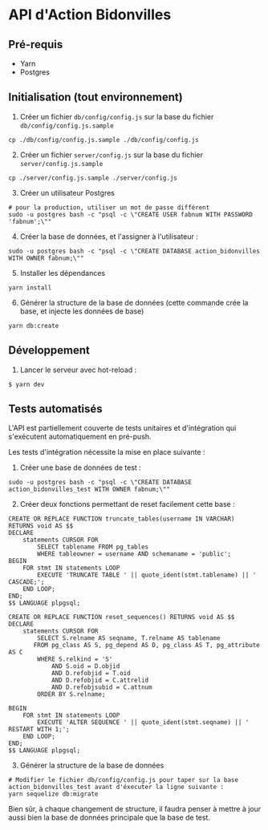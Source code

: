 # API d'Action Bidonvilles

## Pré-requis
- Yarn
- Postgres

## Initialisation (tout environnement)
1. Créer un fichier `db/config/config.js` sur la base du fichier `db/config/config.js.sample`
```
cp ./db/config/config.js.sample ./db/config/config.js
```

2. Créer un fichier `server/config.js` sur la base du fichier `server/config.js.sample`
```
cp ./server/config.js.sample ./server/config.js
```

3. Créer un utilisateur Postgres
```
# pour la production, utiliser un mot de passe différent
sudo -u postgres bash -c "psql -c \"CREATE USER fabnum WITH PASSWORD 'fabnum';\""
```

4. Créer la base de données, et l'assigner à l'utilisateur :
```
sudo -u postgres bash -c "psql -c \"CREATE DATABASE action_bidonvilles WITH OWNER fabnum;\""
```

5. Installer les dépendances
```
yarn install
```

6. Générer la structure de la base de données (cette commande crée la base, et injecte les données de base)
```
yarn db:create
```

## Développement
1. Lancer le serveur avec hot-reload :
```
$ yarn dev
```

## Tests automatisés
L'API est partiellement couverte de tests unitaires et d'intégration qui s'exécutent automatiquement en pré-push.

Les tests d'intégration nécessite la mise en place suivante :

1. Créer une base de données de test :
```
sudo -u postgres bash -c "psql -c \"CREATE DATABASE action_bidonvilles_test WITH OWNER fabnum;\""
```

2. Créer deux fonctions permettant de reset facilement cette base :
```
CREATE OR REPLACE FUNCTION truncate_tables(username IN VARCHAR) RETURNS void AS $$
DECLARE
    statements CURSOR FOR
        SELECT tablename FROM pg_tables
        WHERE tableowner = username AND schemaname = 'public';
BEGIN
    FOR stmt IN statements LOOP
        EXECUTE 'TRUNCATE TABLE ' || quote_ident(stmt.tablename) || ' CASCADE;';
    END LOOP;
END;
$$ LANGUAGE plpgsql;

CREATE OR REPLACE FUNCTION reset_sequences() RETURNS void AS $$
DECLARE
    statements CURSOR FOR	
    	SELECT S.relname AS seqname, T.relname AS tablename
       FROM pg_class AS S, pg_depend AS D, pg_class AS T, pg_attribute AS C
		WHERE S.relkind = 'S'
		    AND S.oid = D.objid
		    AND D.refobjid = T.oid
		    AND D.refobjid = C.attrelid
		    AND D.refobjsubid = C.attnum
		ORDER BY S.relname;

BEGIN
    FOR stmt IN statements LOOP
        EXECUTE 'ALTER SEQUENCE ' || quote_ident(stmt.seqname) || ' RESTART WITH 1;';
    END LOOP;
END;
$$ LANGUAGE plpgsql;
```

3. Générer la structure de la base de données
```
# Modifier le fichier db/config/config.js pour taper sur la base action_bidonvilles_test avant d'éxecuter la ligne suivante :
yarn sequelize db:migrate
```

Bien sûr, à chaque changement de structure, il faudra penser à mettre à jour aussi bien la base de données principale que la base de test.